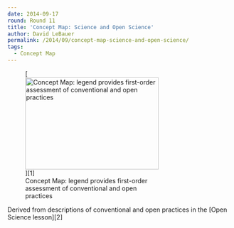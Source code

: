 ```yaml
---
date: 2014-09-17
round: Round 11
title: 'Concept Map: Science and Open Science'
author: David LeBauer
permalink: /2014/09/concept-map-science-and-open-science/
tags:
  - Concept Map
---
```

<figure id="attachment_8804" style="width: 300px;" class="wp-caption alignnone">[<img class="size-medium wp-image-8804" alt="Concept Map: legend provides first-order assessment of conventional and open practices" src="http://files.software-carpentry.org/training-course/2014/09/concept_map-e1410999486740-300x207.png" width="300" height="207" />][1]<figcaption class="wp-caption-text">Concept Map: legend provides first-order assessment of conventional and open practices</figcaption></figure> 
Derived from descriptions of conventional and open practices in the [Open Science lesson][2]

 [1]: http://files.software-carpentry.org/training-course/2014/09/concept_map-e1410999486740.png
 [2]: http://software-carpentry.org/v5/novice/git/04-open.html

